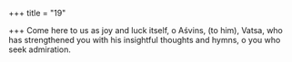 +++
title = "19"

+++
Come here to us as joy and luck itself, o Aśvins,
(to him), Vatsa, who has strengthened you with his insightful thoughts  and hymns, o you who seek admiration.